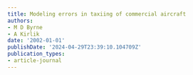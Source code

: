 ```yaml
---
title: Modeling errors in taxiing of commercial aircraft
authors:
- M D Byrne
- A Kirlik
date: '2002-01-01'
publishDate: '2024-04-29T23:39:10.104709Z'
publication_types:
- article-journal
---
```

